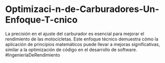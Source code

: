 # Optimizaci-n-de-Carburadores-Un-Enfoque-T-cnico
La precisión en el ajuste del carburador es esencial para mejorar el rendimiento de las motocicletas. Este enfoque técnico demuestra cómo la aplicación de principios matemáticos puede llevar a mejoras significativas, similar a la optimización de código en el desarrollo de software. #IngenieríaDeRendimiento
